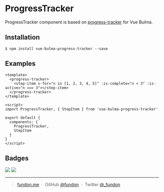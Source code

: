 # ProgressTracker

ProgressTracker component is based on [progress-tracker](http://nigelotoole.github.io/progress-tracker/) for Vue Bulma.


## Installation

```
$ npm install vue-bulma-progress-tracker --save
```


## Examples

```vue
<template>
  <progress-tracker>
    <step-item v-for="n in [1, 2, 3, 4, 5]" :is-complete="n < 3" :is-active="n === 3"></step-item>
  </progress-tracker>
</template>

<script>
import ProgressTracker, { StepItem } from 'vue-bulma-progress-tracker'

export default {
  components: {
    ProgressTracker,
    StepItem
  }
}
</script>
```


## Badges

![](https://img.shields.io/badge/license-MIT-blue.svg)
![](https://img.shields.io/badge/status-stable-green.svg)

---

> [fundon.me](https://fundon.me) &nbsp;&middot;&nbsp;
> GitHub [@fundon](https://github.com/fundon) &nbsp;&middot;&nbsp;
> Twitter [@_fundon](https://twitter.com/_fundon)

